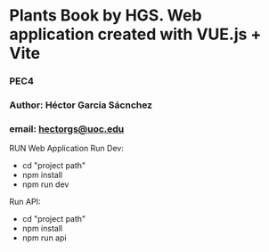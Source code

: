 # Plants Book by HGS. Web application created with VUE.js + Vite


### PEC4 
### Author: Héctor García Sácnchez
### email: hectorgs@uoc.edu


RUN Web Application
Run Dev: 

- cd "project path"
- npm install
- npm run dev 

Run API: 

- cd "project path"
- npm install
- npm run api

